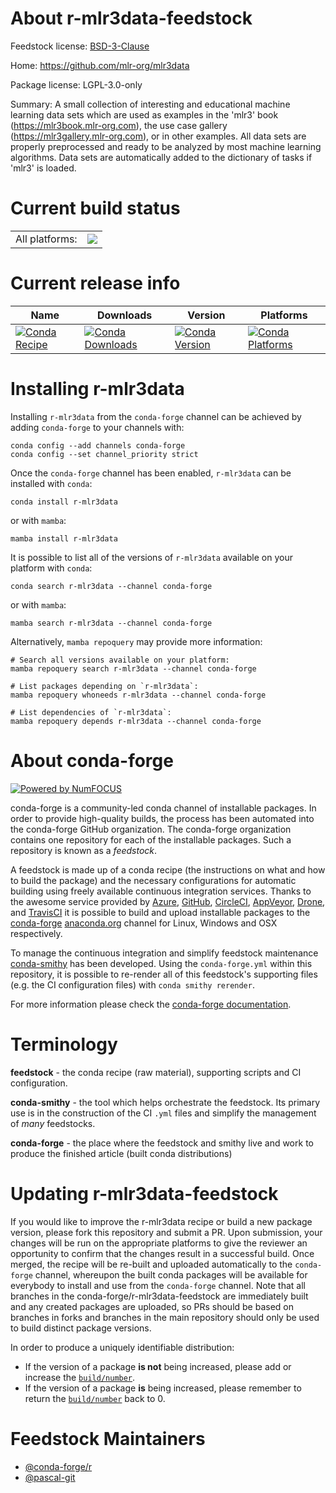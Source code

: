 About r-mlr3data-feedstock
==========================

Feedstock license: [BSD-3-Clause](https://github.com/conda-forge/r-mlr3data-feedstock/blob/main/LICENSE.txt)

Home: https://github.com/mlr-org/mlr3data

Package license: LGPL-3.0-only

Summary: A small collection of interesting and educational machine learning data sets which are used as examples in the 'mlr3' book (<https://mlr3book.mlr-org.com>), the use case gallery (<https://mlr3gallery.mlr-org.com>), or in other examples. All data sets are properly preprocessed and ready to be analyzed by most machine learning algorithms.  Data sets are automatically added to the dictionary of tasks if 'mlr3' is loaded.

Current build status
====================


<table><tr><td>All platforms:</td>
    <td>
      <a href="https://dev.azure.com/conda-forge/feedstock-builds/_build/latest?definitionId=11729&branchName=main">
        <img src="https://dev.azure.com/conda-forge/feedstock-builds/_apis/build/status/r-mlr3data-feedstock?branchName=main">
      </a>
    </td>
  </tr>
</table>

Current release info
====================

| Name | Downloads | Version | Platforms |
| --- | --- | --- | --- |
| [![Conda Recipe](https://img.shields.io/badge/recipe-r--mlr3data-green.svg)](https://anaconda.org/conda-forge/r-mlr3data) | [![Conda Downloads](https://img.shields.io/conda/dn/conda-forge/r-mlr3data.svg)](https://anaconda.org/conda-forge/r-mlr3data) | [![Conda Version](https://img.shields.io/conda/vn/conda-forge/r-mlr3data.svg)](https://anaconda.org/conda-forge/r-mlr3data) | [![Conda Platforms](https://img.shields.io/conda/pn/conda-forge/r-mlr3data.svg)](https://anaconda.org/conda-forge/r-mlr3data) |

Installing r-mlr3data
=====================

Installing `r-mlr3data` from the `conda-forge` channel can be achieved by adding `conda-forge` to your channels with:

```
conda config --add channels conda-forge
conda config --set channel_priority strict
```

Once the `conda-forge` channel has been enabled, `r-mlr3data` can be installed with `conda`:

```
conda install r-mlr3data
```

or with `mamba`:

```
mamba install r-mlr3data
```

It is possible to list all of the versions of `r-mlr3data` available on your platform with `conda`:

```
conda search r-mlr3data --channel conda-forge
```

or with `mamba`:

```
mamba search r-mlr3data --channel conda-forge
```

Alternatively, `mamba repoquery` may provide more information:

```
# Search all versions available on your platform:
mamba repoquery search r-mlr3data --channel conda-forge

# List packages depending on `r-mlr3data`:
mamba repoquery whoneeds r-mlr3data --channel conda-forge

# List dependencies of `r-mlr3data`:
mamba repoquery depends r-mlr3data --channel conda-forge
```


About conda-forge
=================

[![Powered by
NumFOCUS](https://img.shields.io/badge/powered%20by-NumFOCUS-orange.svg?style=flat&colorA=E1523D&colorB=007D8A)](https://numfocus.org)

conda-forge is a community-led conda channel of installable packages.
In order to provide high-quality builds, the process has been automated into the
conda-forge GitHub organization. The conda-forge organization contains one repository
for each of the installable packages. Such a repository is known as a *feedstock*.

A feedstock is made up of a conda recipe (the instructions on what and how to build
the package) and the necessary configurations for automatic building using freely
available continuous integration services. Thanks to the awesome service provided by
[Azure](https://azure.microsoft.com/en-us/services/devops/), [GitHub](https://github.com/),
[CircleCI](https://circleci.com/), [AppVeyor](https://www.appveyor.com/),
[Drone](https://cloud.drone.io/welcome), and [TravisCI](https://travis-ci.com/)
it is possible to build and upload installable packages to the
[conda-forge](https://anaconda.org/conda-forge) [anaconda.org](https://anaconda.org/)
channel for Linux, Windows and OSX respectively.

To manage the continuous integration and simplify feedstock maintenance
[conda-smithy](https://github.com/conda-forge/conda-smithy) has been developed.
Using the ``conda-forge.yml`` within this repository, it is possible to re-render all of
this feedstock's supporting files (e.g. the CI configuration files) with ``conda smithy rerender``.

For more information please check the [conda-forge documentation](https://conda-forge.org/docs/).

Terminology
===========

**feedstock** - the conda recipe (raw material), supporting scripts and CI configuration.

**conda-smithy** - the tool which helps orchestrate the feedstock.
                   Its primary use is in the construction of the CI ``.yml`` files
                   and simplify the management of *many* feedstocks.

**conda-forge** - the place where the feedstock and smithy live and work to
                  produce the finished article (built conda distributions)


Updating r-mlr3data-feedstock
=============================

If you would like to improve the r-mlr3data recipe or build a new
package version, please fork this repository and submit a PR. Upon submission,
your changes will be run on the appropriate platforms to give the reviewer an
opportunity to confirm that the changes result in a successful build. Once
merged, the recipe will be re-built and uploaded automatically to the
`conda-forge` channel, whereupon the built conda packages will be available for
everybody to install and use from the `conda-forge` channel.
Note that all branches in the conda-forge/r-mlr3data-feedstock are
immediately built and any created packages are uploaded, so PRs should be based
on branches in forks and branches in the main repository should only be used to
build distinct package versions.

In order to produce a uniquely identifiable distribution:
 * If the version of a package **is not** being increased, please add or increase
   the [``build/number``](https://docs.conda.io/projects/conda-build/en/latest/resources/define-metadata.html#build-number-and-string).
 * If the version of a package **is** being increased, please remember to return
   the [``build/number``](https://docs.conda.io/projects/conda-build/en/latest/resources/define-metadata.html#build-number-and-string)
   back to 0.

Feedstock Maintainers
=====================

* [@conda-forge/r](https://github.com/conda-forge/r/)
* [@pascal-git](https://github.com/pascal-git/)

